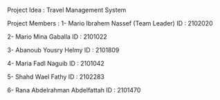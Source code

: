 Project Idea : Travel Management System

Project Members :
1- Mario Ibrahem Nassef (Team Leader)
ID : 2102020

2- Mario Mina Gaballa 
ID : 2101022

3- Abanoub Yousry Helmy 
ID : 2101809

4- Maria Fadl Naguib 
ID : 2101042

5- Shahd Wael Fathy
ID : 2102283

6- Rana Abdelrahman Abdelfattah
ID : 2101470
